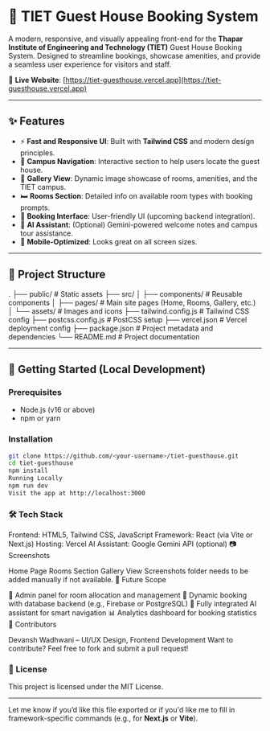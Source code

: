 # 🏨 TIET Guest House Booking System

A modern, responsive, and visually appealing front-end for the **Thapar Institute of Engineering and Technology (TIET)** Guest House Booking System. Designed to streamline bookings, showcase amenities, and provide a seamless user experience for visitors and staff.

🔗 **Live Website**: [https://tiet-guesthouse.vercel.app](https://tiet-guesthouse.vercel.app)

---

## ✨ Features

- ⚡ **Fast and Responsive UI**: Built with **Tailwind CSS** and modern design principles.
- 🧭 **Campus Navigation**: Interactive section to help users locate the guest house.
- 📸 **Gallery View**: Dynamic image showcase of rooms, amenities, and the TIET campus.
- 🛏️ **Rooms Section**: Detailed info on available room types with booking prompts.
- 📆 **Booking Interface**: User-friendly UI (upcoming backend integration).
- 🤖 **AI Assistant**: (Optional) Gemini-powered welcome notes and campus tour assistance.
- 📱 **Mobile-Optimized**: Looks great on all screen sizes.

---

## 📁 Project Structure

.
├── public/ # Static assets
├── src/
│ ├── components/ # Reusable components
│ ├── pages/ # Main site pages (Home, Rooms, Gallery, etc.)
│ └── assets/ # Images and icons
├── tailwind.config.js # Tailwind CSS config
├── postcss.config.js # PostCSS setup
├── vercel.json # Vercel deployment config
├── package.json # Project metadata and dependencies
└── README.md # Project documentation


---

## 🚀 Getting Started (Local Development)

### Prerequisites

- Node.js (v16 or above)
- npm or yarn

### Installation

```bash
git clone https://github.com/<your-username>/tiet-guesthouse.git
cd tiet-guesthouse
npm install
Running Locally
npm run dev
Visit the app at http://localhost:3000
```

### 🛠️ Tech Stack

Frontend: HTML5, Tailwind CSS, JavaScript
Framework: React (via Vite or Next.js)
Hosting: Vercel
AI Assistant: Google Gemini API (optional)
📷 Screenshots

Home Page	Rooms Section	Gallery View
Screenshots folder needs to be added manually if not available.
🧠 Future Scope

🔐 Admin panel for room allocation and management
🧾 Dynamic booking with database backend (e.g., Firebase or PostgreSQL)
🤖 Fully integrated AI assistant for smart navigation
📊 Analytics dashboard for booking statistics
🙌 Contributors

Devansh Wadhwani – UI/UX Design, Frontend Development
Want to contribute? Feel free to fork and submit a pull request!

### 📄 License

This project is licensed under the MIT License.


---

Let me know if you’d like this file exported or if you'd like me to fill in framework-specific commands (e.g., for **Next.js** or **Vite**).
